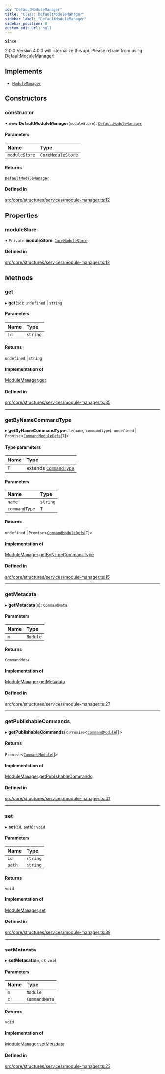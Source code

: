 ```yaml
---
id: "DefaultModuleManager"
title: "Class: DefaultModuleManager"
sidebar_label: "DefaultModuleManager"
sidebar_position: 0
custom_edit_url: null
---
```


**`Since`**

2.0.0
Version 4.0.0 will internalize this api. Please refrain from using DefaultModuleManager!

## Implements

- [`ModuleManager`](../interfaces/ModuleManager.md)

## Constructors

### constructor

• **new DefaultModuleManager**(`moduleStore`): [`DefaultModuleManager`](DefaultModuleManager.md)

#### Parameters

| Name | Type |
| :------ | :------ |
| `moduleStore` | [`CoreModuleStore`](../interfaces/CoreModuleStore.md) |

#### Returns

[`DefaultModuleManager`](DefaultModuleManager.md)

#### Defined in

[src/core/structures/services/module-manager.ts:12](https://github.com/sern-handler/handler/blob/b0399f9/src/core/structures/services/module-manager.ts#L12)

## Properties

### moduleStore

• `Private` **moduleStore**: [`CoreModuleStore`](../interfaces/CoreModuleStore.md)

#### Defined in

[src/core/structures/services/module-manager.ts:12](https://github.com/sern-handler/handler/blob/b0399f9/src/core/structures/services/module-manager.ts#L12)

## Methods

### get

▸ **get**(`id`): `undefined` \| `string`

#### Parameters

| Name | Type |
| :------ | :------ |
| `id` | `string` |

#### Returns

`undefined` \| `string`

#### Implementation of

[ModuleManager](../interfaces/ModuleManager.md).[get](../interfaces/ModuleManager.md#get)

#### Defined in

[src/core/structures/services/module-manager.ts:35](https://github.com/sern-handler/handler/blob/b0399f9/src/core/structures/services/module-manager.ts#L35)

___

### getByNameCommandType

▸ **getByNameCommandType**<`T`\>(`name`, `commandType`): `undefined` \| `Promise`<[`CommandModuleDefs`](../interfaces/CommandModuleDefs.md)[`T`]\>

#### Type parameters

| Name | Type |
| :------ | :------ |
| `T` | extends [`CommandType`](../enums/CommandType.md) |

#### Parameters

| Name | Type |
| :------ | :------ |
| `name` | `string` |
| `commandType` | `T` |

#### Returns

`undefined` \| `Promise`<[`CommandModuleDefs`](../interfaces/CommandModuleDefs.md)[`T`]\>

#### Implementation of

[ModuleManager](../interfaces/ModuleManager.md).[getByNameCommandType](../interfaces/ModuleManager.md#getbynamecommandtype)

#### Defined in

[src/core/structures/services/module-manager.ts:15](https://github.com/sern-handler/handler/blob/b0399f9/src/core/structures/services/module-manager.ts#L15)

___

### getMetadata

▸ **getMetadata**(`m`): `CommandMeta`

#### Parameters

| Name | Type |
| :------ | :------ |
| `m` | `Module` |

#### Returns

`CommandMeta`

#### Implementation of

[ModuleManager](../interfaces/ModuleManager.md).[getMetadata](../interfaces/ModuleManager.md#getmetadata)

#### Defined in

[src/core/structures/services/module-manager.ts:27](https://github.com/sern-handler/handler/blob/b0399f9/src/core/structures/services/module-manager.ts#L27)

___

### getPublishableCommands

▸ **getPublishableCommands**(): `Promise`<[`CommandModule`](../modules.md#commandmodule)[]\>

#### Returns

`Promise`<[`CommandModule`](../modules.md#commandmodule)[]\>

#### Implementation of

[ModuleManager](../interfaces/ModuleManager.md).[getPublishableCommands](../interfaces/ModuleManager.md#getpublishablecommands)

#### Defined in

[src/core/structures/services/module-manager.ts:42](https://github.com/sern-handler/handler/blob/b0399f9/src/core/structures/services/module-manager.ts#L42)

___

### set

▸ **set**(`id`, `path`): `void`

#### Parameters

| Name | Type |
| :------ | :------ |
| `id` | `string` |
| `path` | `string` |

#### Returns

`void`

#### Implementation of

[ModuleManager](../interfaces/ModuleManager.md).[set](../interfaces/ModuleManager.md#set)

#### Defined in

[src/core/structures/services/module-manager.ts:38](https://github.com/sern-handler/handler/blob/b0399f9/src/core/structures/services/module-manager.ts#L38)

___

### setMetadata

▸ **setMetadata**(`m`, `c`): `void`

#### Parameters

| Name | Type |
| :------ | :------ |
| `m` | `Module` |
| `c` | `CommandMeta` |

#### Returns

`void`

#### Implementation of

[ModuleManager](../interfaces/ModuleManager.md).[setMetadata](../interfaces/ModuleManager.md#setmetadata)

#### Defined in

[src/core/structures/services/module-manager.ts:23](https://github.com/sern-handler/handler/blob/b0399f9/src/core/structures/services/module-manager.ts#L23)

